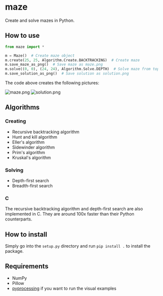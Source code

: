 # maze
Create and solve mazes in Python.

## How to use
```python
from maze import *

m = Maze()  # Create maze object
m.create(25, 25, Algorithm.Create.BACKTRACKING)  # Create maze
m.save_maze_as_png()  # Save maze as maze.png
m.solve((0, 0), (24, 24), Algorithm.Solve.DEPTH)  # Solve maze from top left to bottom right
m.save_solution_as_png()  # Save solution as solution.png
```
The code above creates the following pictures:

![maze.png](https://raw.githubusercontent.com/jsmolka/maze/master/example/maze.png) ![solution.png](https://raw.githubusercontent.com/jsmolka/maze/master/example/solution.png)

## Algorithms
### Creating
- Recursive backtracking algorithm
- Hunt and kill algorithm
- Eller's algorithm
- Sidewinder algorithm
- Prim's algorithm
- Kruskal's algorithm

### Solving
- Depth-first search
- Breadth-first search

### C
The recursive backtracking algorithm and depth-first search are also implemented in C. They are around 100x faster than their Python counterparts.

## How to install
Simply go into the ```setup.py``` directory and run ```pip install .``` to install the package.

## Requirements
- NumPy
- Pillow
- [pyprocessing](https://github.com/jsmolka/pyprocessing) if you want to run the visual examples
